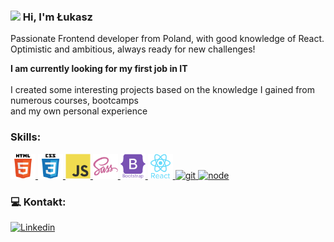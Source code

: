 ### <img src="https://media.giphy.com/media/hvRJCLFzcasrR4ia7z/giphy.gif" width="30px"> Hi, I'm Łukasz

Passionate Frontend developer from Poland, with good knowledge of React.<br>
Optimistic and ambitious, always ready for new challenges!

**I am currently looking for my first job in IT**
<br><br>
I created some interesting projects based on the knowledge I gained from numerous courses, bootcamps<br> and my own personal experience


### Skills:
<p align="left"> 
 <a href="https://www.w3.org/html/" target="_blank"> <img src="https://raw.githubusercontent.com/devicons/devicon/master/icons/html5/html5-original-wordmark.svg" alt="html5" width="40" height="40"/> </a>
 <a href="https://www.w3schools.com/css/" target="_blank"> <img src="https://raw.githubusercontent.com/devicons/devicon/master/icons/css3/css3-original-wordmark.svg" alt="css3" width="40" height="40"/> </a> 
  <a href="https://developer.mozilla.org/en-US/docs/Web/JavaScript" target="_blank"> <img src="https://raw.githubusercontent.com/devicons/devicon/master/icons/javascript/javascript-original.svg" alt="javascript" width="40" height="40"/> </a>  
  <a href="https://sass-lang.com" target="_blank"> <img src="https://raw.githubusercontent.com/devicons/devicon/master/icons/sass/sass-original.svg" alt="sass" width="40" height="40"/> </a> 
 <a href="https://getbootstrap.com" target="_blank"> <img src="https://raw.githubusercontent.com/devicons/devicon/master/icons/bootstrap/bootstrap-plain-wordmark.svg" alt="bootstrap" width="40" height="40"/> </a> 
 <a href="https://reactjs.org/" target="_blank"> <img src="https://raw.githubusercontent.com/devicons/devicon/master/icons/react/react-original-wordmark.svg" alt="react" width="40" height="40"/> </a> <a href="https://redux.js.org" target="_blank">
  <a href="https://git-scm.com/" target="_blank"> <img src="https://www.vectorlogo.zone/logos/git-scm/git-scm-icon.svg" alt="git" width="40" height="40"/> </a>  
    <a href="https://nodejs.org/en/" target="_blank"> <img src="https://www.vectorlogo.zone/logos/nodejs/nodejs-icon.svg" alt="node" width="40" height="40"/> </a>  
</p> 
  
  ### :computer: Kontakt: 
  [![Linkedin](https://img.shields.io/badge/-LinkedIn-blue?style=flat&logo=Linkedin&logoColor=white)](https://www.linkedin.com/in/%C5%82ukasz-p%C5%82ocieniak-b01ba61a9/) 
